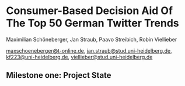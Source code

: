 # Consumer-Based Decision Aid Of The Top 50 German Twitter Trends
Maximilian Schöneberger,      Jan Straub,                         Paavo Streibich,          Robin Viellieber

maxschoeneberger@t-online.de, jan.straub@stud.uni-heidelberg.de,  kf223@uni-heidelberg.de,  viellieber@stud.uni-heidelberg.de


## Milestone one: Project State


